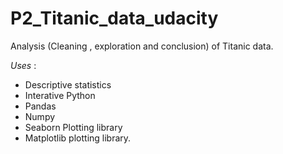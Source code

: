 # P2_Titanic_data_udacity
Analysis (Cleaning , exploration and conclusion) of Titanic data.

*Uses* : 
- Descriptive statistics
- Interative Python 
- Pandas
- Numpy
- Seaborn Plotting library
- Matplotlib plotting library.
